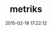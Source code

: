 ---
layout: post
title:  "metriks"
repo:   "eric/metriks"
date:   2015-02-18 17:22:12
gemurl: https://github.com/eric/metriks
---